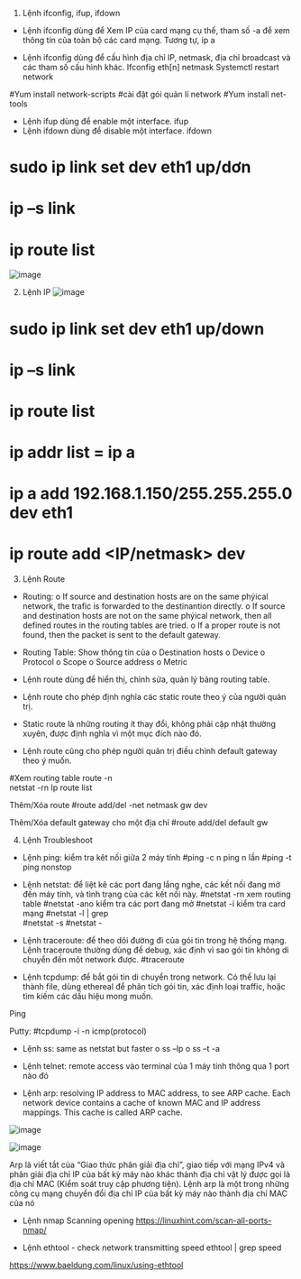 1. Lệnh ifconfig, ifup, ifdown

-	Lệnh ifconfig dùng để Xem IP của card mạng cụ thể, tham số -a để xem thông tin của toàn bộ các card mạng. Tương tự, ip a

-	Lệnh ifconfig dùng để cấu hình địa chỉ IP, netmask, địa chỉ broadcast và các tham số cấu hình khác.
    Ifconfig eth[n] <IP> netmask <mask> 
    Systemctl restart network

  #Yum install network-scripts  	#cài đặt gói quản lí network
	#Yum install net-tools

-	Lệnh ifup dùng để enable một interface.	ifup <interface>
-	Lệnh ifdown dùng để disable một interface.	ifdown <interface>

  # sudo ip link set dev eth1 up/dơn
  # ip –s link 
  # ip route list

  ![image](https://github.com/vulonggg/Documents/assets/167597317/c89a3c07-8be6-480f-ac67-ba794f67e7c1)


2. Lệnh IP
![image](https://github.com/vulonggg/Documents/assets/167597317/412caa5b-8a41-473e-8487-f39af931b872)

# sudo ip link set dev eth1 up/down
# ip –s link 
# ip route list
# ip addr list = ip a
# ip a add 192.168.1.150/255.255.255.0 dev eth1
# ip route add <IP/netmask> <default gw> dev <interface>




3. Lệnh Route

-	Routing:
o	If source and destination hosts are on the same phýical network, the trafic is forwarded to the destinantion directly.
o	If source and destination hosts are not on the same phýical network, then all defined routes in the routing tables are tried.
o	If a proper route is not found, then the packet is sent to the default gateway.

-	Routing Table: Show thông tin của
o	Destination hosts
o	Device
o	Protocol
o	Scope
o	Source address
o	Metric

-	Lệnh route dùng để hiển thị, chỉnh sửa, quản lý bảng routing table.
-	Lệnh route cho phép định nghĩa các static route theo ý của người quản trị.
-	Static route là những routing ít thay đổi, không phải cập nhật thường xuyên, được định nghĩa vì một mục đích nào đó.
-	Lệnh route cũng cho phép người quản trị điều chỉnh default gateway theo ý muốn.


 #Xem routing table
route -n	       
netstat -rn
Ip route list

Thêm/Xóa route
	#route add/del -net <IP> netmask <mask> gw <default gw> dev <interface>


Thêm/Xóa default gateway cho một địa chỉ
		#route add/del default gw <IP>




4. Lệnh Troubleshoot

-	Lệnh ping: kiểm tra kêt nối giữa 2 máy tính
#ping -c n <IP>		ping n lần
#ping -t <IP>		ping nonstop


-	Lệnh netstat: để liệt kê các port đang lắng nghe, các kết nối đang mở đến máy tính, và tình trạng của các kết nối này.
#netstat -rn		xem routing table
#netstat -ano		kiểm tra các port đang mở
#netstat -i		kiểm tra card mạng
#netstat -l | grep <protocol>	
#netstat -s
#netstat -



-	Lệnh traceroute: để theo dõi đường đi của gói tin trong hệ thống mạng. Lệnh traceroute thường dùng để debug, xác định vì sao gói tin không di chuyển đến một network được.
#traceroute <IP>


-	Lệnh tcpdump: để bắt gói tin di chuyển trong network. Có thể lưu lại thành file, dùng ethereal để phân tích gói tin, xác định loại traffic, hoặc tìm kiếm các dấu hiệu mong muốn.

Ping <IP>

Putty: #tcpdump -i <interface> -n icmp(protocol)


-	Lệnh ss: same as netstat but faster
o	ss –lp
o	ss –t -a


- Lệnh telnet: remote access vào terminal của 1 máy tính thông qua 1 port nào đó

- Lệnh arp: resolving IP address to MAC address, to see ARP cache.
Each network device contains a cache of known MAC and IP address mappings. This cache is 	called ARP cache.

![image](https://github.com/vulonggg/Documents/assets/167597317/37d9bc94-d920-45a6-874e-60742c7590b2)

![image](https://github.com/vulonggg/Documents/assets/167597317/731257e3-3f3a-40f0-85b6-a5366512e2d8)


Arp là viết tắt của “Giao thức phân giải địa chỉ”, giao tiếp với mạng IPv4 và phân giải địa chỉ IP của bất kỳ máy nào khác thành địa chỉ vật lý được gọi là địa chỉ MAC (Kiểm soát truy cập phương tiện).
Lệnh arp là một trong những công cụ mạng chuyển đổi địa chỉ IP của bất kỳ máy nào thành địa chỉ MAC của nó




- Lệnh nmap
Scanning opening
https://linuxhint.com/scan-all-ports-nmap/


- Lệnh ethtool - check network transmitting speed
ethtool <interface>| grep speed

https://www.baeldung.com/linux/using-ethtool




  








